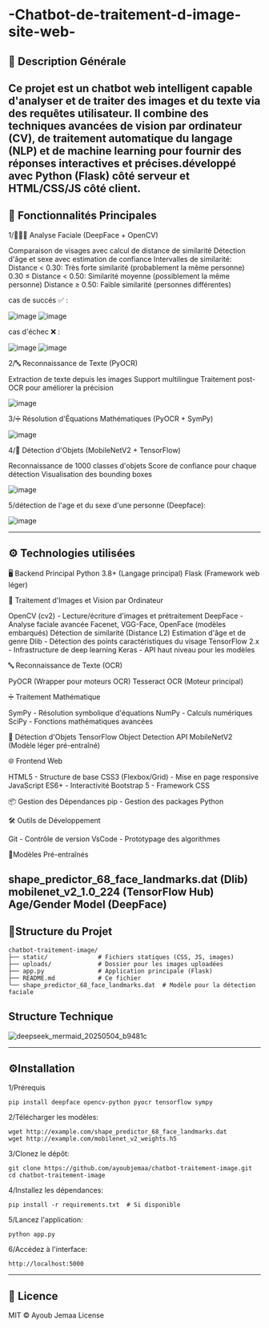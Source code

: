 # -Chatbot-de-traitement-d-image-site-web-
## 📌 Description Générale
Ce projet est un chatbot web intelligent capable d'analyser et de traiter des images et du texte via des requêtes utilisateur. Il combine des techniques avancées de vision par ordinateur (CV), de traitement automatique du langage (NLP) et de machine learning pour fournir des réponses interactives et précises.développé avec Python (Flask) côté serveur et HTML/CSS/JS côté client.
---
## 🚀 Fonctionnalités Principales

1/🧑‍🤝‍🧑 Analyse Faciale (DeepFace + OpenCV)

Comparaison de visages avec calcul de distance de similarité
Détection d'âge et sexe avec estimation de confiance
Intervalles de similarité:
Distance < 0.30: Très forte similarité (probablement la même personne)
0.30 ≤ Distance < 0.50: Similarité moyenne (possiblement la même personne)
Distance ≥ 0.50: Faible similarité (personnes différentes)

cas de succés ✅  : 

![image](https://github.com/user-attachments/assets/4093a30c-a267-47c8-b4ce-f62cb480373c)
![image](https://github.com/user-attachments/assets/7194d5d5-8322-4339-8594-7a2ec4ba6bcd)

cas d'échec ❌ :

![image](https://github.com/user-attachments/assets/77214f67-b97b-45d2-aef6-95092a1d1866)
![image](https://github.com/user-attachments/assets/a06908d3-1dd4-406c-b2b5-e3eb633f9366)

2/🔤 Reconnaissance de Texte (PyOCR)

Extraction de texte depuis les images
Support multilingue
Traitement post-OCR pour améliorer la précision

![image](https://github.com/user-attachments/assets/7b0b3731-8f43-4fca-8164-8928e9121db1)

3/➗ Résolution d'Équations Mathématiques (PyOCR + SymPy)

![image](https://github.com/user-attachments/assets/ba7b8ba2-7f7e-4a84-a7e0-0684e53505a4)

4/🧮 Détection d'Objets (MobileNetV2 + TensorFlow)

Reconnaissance de 1000 classes d'objets
Score de confiance pour chaque détection
Visualisation des bounding boxes

![image](https://github.com/user-attachments/assets/a784e238-54b9-45bb-a492-60cb8fb1e0e7)

5/détection de l'age et du sexe d'une personne (Deepface):

![image](https://github.com/user-attachments/assets/2bb6e577-5462-43fc-b8a3-26d2f6294af4)

---

## ⚙️ Technologies utilisées

🖥️ Backend Principal
Python 3.8+ (Langage principal)
Flask (Framework web léger)

🧠 Traitement d'Images et Vision par Ordinateur

OpenCV (cv2) - Lecture/écriture d'images et prétraitement
DeepFace - Analyse faciale avancée
Facenet, VGG-Face, OpenFace (modèles embarqués)
Détection de similarité (Distance L2)
Estimation d'âge et de genre
Dlib - Détection des points caractéristiques du visage
TensorFlow 2.x - Infrastructure de deep learning
Keras - API haut niveau pour les modèles

🔤 Reconnaissance de Texte (OCR)

PyOCR (Wrapper pour moteurs OCR)
Tesseract OCR (Moteur principal)

➗ Traitement Mathématique

SymPy - Résolution symbolique d'équations
NumPy - Calculs numériques
SciPy - Fonctions mathématiques avancées

🧮 Détection d'Objets
TensorFlow Object Detection API
MobileNetV2 (Modèle léger pré-entraîné)

🌐 Frontend Web

HTML5 - Structure de base
CSS3 (Flexbox/Grid) - Mise en page responsive
JavaScript ES6+ - Interactivité
Bootstrap 5 - Framework CSS

📦 Gestion des Dépendances
pip - Gestion des packages Python

🛠️ Outils de Développement

Git - Contrôle de version
VsCode - Prototypage des algorithmes

🤖Modèles Pré-entraînés

shape_predictor_68_face_landmarks.dat (Dlib)
mobilenet_v2_1.0_224 (TensorFlow Hub)
Age/Gender Model (DeepFace)
---
## 📁Structure du Projet
```
chatbot-traitement-image/
├── static/              # Fichiers statiques (CSS, JS, images)
├── uploads/             # Dossier pour les images uploadées
├── app.py               # Application principale (Flask)
├── README.md            # Ce fichier
└── shape_predictor_68_face_landmarks.dat  # Modèle pour la détection faciale
```
## Structure Technique

![deepseek_mermaid_20250504_b9481c](https://github.com/user-attachments/assets/aee3a8c9-9c37-4551-b693-4e3bd8c23205)

---
## ⚙️Installation

1/Prérequis

```
pip install deepface opencv-python pyocr tensorflow sympy
```

2/Télécharger les modèles:

```
wget http://example.com/shape_predictor_68_face_landmarks.dat
wget http://example.com/mobilenet_v2_weights.h5
````

3/Clonez le dépôt:

```
git clone https://github.com/ayoubjemaa/chatbot-traitement-image.git
cd chatbot-traitement-image
```

4/Installez les dépendances:

```
pip install -r requirements.txt  # Si disponible
```

5/Lancez l'application:

```
python app.py
```

6/Accédez à l'interface:

```
http://localhost:5000
```
---
## 📜 Licence
MIT © Ayoub Jemaa
License




